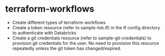 # terraform-workflows
- Create different types of terraform workflows
- Create a token resource (refer to sample-tok.tf) in the tf config directory to authenticate with Databricks
- Create a git credentials resource (refer to sample-git-credentials) to provision git credentials for the user. No need to provision this resource repeatedly unless the git token has changed/expired.

